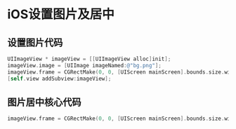 # iOS设置图片及居中

## 设置图片代码

``` objective-c
UIImageView * imageView = [[UIImageView alloc]init];
imageView.image = [UIImage imageNamed:@"bg.png"];
imageView.frame = CGRectMake(0, 0, [UIScreen mainScreen].bounds.size.width,[UIScreen mainScreen].bounds.size.height);
[self.view addSubview:imageView];
```

## 图片居中核心代码

``` objective-c
imageView.frame = CGRectMake(0, 0, [UIScreen mainScreen].bounds.size.width, [UIScreen mainScreen].bounds.size.height);
```